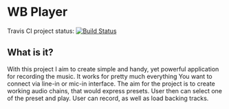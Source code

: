 # WB Player #

Travis CI project status: [![Build Status](https://travis-ci.org/wojciechbator/wifi-guitar.svg?branch=develop)](https://travis-ci.org/wojciechbator/wb-player)

## What is it? ##

With this project I aim to create simple and handy, yet powerful application for recording the music. It works for pretty much everything You want to connect via line-in or mic-in interface. The aim for the project is to create working audio chains, that would express presets. User then can select one of the preset and play. User can record, as well as load backing tracks.
